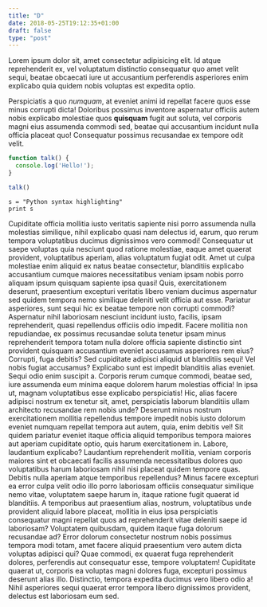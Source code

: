 ```yaml
---
title: "D"
date: 2018-05-25T19:12:35+01:00
draft: false
type: "post"
---
```


Lorem ipsum dolor sit, amet consectetur adipisicing elit. Id atque reprehenderit ex, vel voluptatum distinctio consequatur quo amet velit sequi, beatae obcaecati iure ut accusantium perferendis asperiores enim explicabo quia quidem nobis voluptas est expedita optio. 

Perspiciatis a quo *numquam*, at eveniet animi id repellat facere quos esse minus corrupti dicta! Doloribus possimus inventore aspernatur officiis autem nobis explicabo molestiae quos **quisquam** fugit aut soluta, vel corporis magni eius assumenda commodi sed, beatae qui accusantium incidunt nulla officia placeat quo! Consequatur possimus recusandae ex tempore odit velit. 

```javascript
function talk() {
  console.log('Hello!');
}

talk()
```

```
s = "Python syntax highlighting"
print s
```

Cupiditate officia mollitia iusto veritatis sapiente nisi porro assumenda nulla molestias similique, nihil explicabo quasi nam delectus id, earum, quo rerum tempora voluptatibus ducimus dignissimos vero commodi! Consequatur ut saepe voluptas quia nesciunt quod ratione molestiae, eaque amet quaerat provident, voluptatibus aperiam, alias voluptatum fugiat odit. Amet ut culpa molestiae enim aliquid ex natus beatae consectetur, blanditiis explicabo accusantium cumque maiores necessitatibus veniam ipsam nobis porro aliquam ipsum quisquam sapiente ipsa quasi! Quis, exercitationem deserunt, praesentium excepturi veritatis libero veniam ducimus aspernatur sed quidem tempora nemo similique deleniti velit officia aut esse. Pariatur asperiores, sunt sequi hic ex beatae tempore non corrupti commodi? Aspernatur nihil laboriosam nesciunt incidunt iusto, facilis, ipsam reprehenderit, quasi repellendus officiis odio impedit. Facere mollitia non repudiandae, ex possimus recusandae soluta tenetur ipsam minus reprehenderit tempora totam nulla dolore officia sapiente distinctio sint provident quisquam accusantium eveniet accusamus asperiores rem eius? Corrupti, fuga debitis? Sed cupiditate adipisci aliquid ut blanditiis sequi! Vel nobis fugiat accusamus? Explicabo sunt est impedit blanditiis alias eveniet. Sequi odio enim suscipit a. Corporis rerum cumque commodi, beatae sed, iure assumenda eum minima eaque dolorem harum molestias officia! In ipsa ut, magnam voluptatibus esse explicabo perspiciatis! Hic, alias facere adipisci nostrum ex tenetur sit, amet, perspiciatis laborum blanditiis ullam architecto recusandae rem nobis unde? Deserunt minus nostrum exercitationem mollitia repellendus tempore impedit nobis iusto dolorum eveniet numquam repellat tempora aut autem, quia, enim debitis vel! Sit quidem pariatur eveniet itaque officia aliquid temporibus tempora maiores aut aperiam cupiditate optio, quis harum exercitationem in. Labore, laudantium explicabo? Laudantium reprehenderit mollitia, veniam corporis maiores sint et obcaecati facilis assumenda necessitatibus dolores quo voluptatibus harum laboriosam nihil nisi placeat quidem tempore quas. Debitis nulla aperiam atque temporibus repellendus? Minus facere excepturi ea error culpa velit odio illo porro laboriosam officiis consequatur similique nemo vitae, voluptatem saepe harum in, itaque ratione fugit quaerat id blanditiis. A temporibus aut praesentium alias, nostrum, voluptatibus unde provident aliquid labore placeat, mollitia in eius ipsa perspiciatis consequatur magni repellat quos ad reprehenderit vitae deleniti saepe id laboriosam? Voluptatem quibusdam, quidem itaque fuga dolorum recusandae ad? Error dolorum consectetur nostrum nobis possimus tempora modi totam, amet facere aliquid praesentium vero autem dicta voluptas adipisci qui? Quae commodi, ex quaerat fuga reprehenderit dolores, perferendis aut consequatur esse, tempore voluptatem! Cupiditate quaerat ut, corporis ea voluptas magni dolores fuga, excepturi possimus deserunt alias illo. Distinctio, tempora expedita ducimus vero libero odio a! Nihil asperiores sequi quaerat error tempora libero dignissimos provident, delectus est laboriosam eum sed.